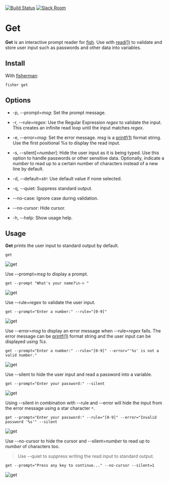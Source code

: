 [![Build Status][travis-badge]][travis-link]
[![Slack Room][slack-badge]][slack-link]

# Get

**Get** is an interactive prompt reader for [fish]. Use with [read(1)] to validate and store user input such as passwords and other data into variables.

## Install

With [fisherman]:

```fish
fisher get
```

## Options

* -p, --prompt=*msg*: Set the prompt message.

* -r, --rule=*regex*: Use the Regular Expression *regex* to validate the input. This creates an infinite read loop until the input matches *regex*.

* -e, --error=*msg*: Set the error message. *msg* is a [printf(1)] format string. Use the first positional %s to display the read input.

* -s, --silent[=*number*]: Hide the user input as it is being typed. Use this option to handle passwords or other sensitive data. Optionally, indicate a *number* to read up to a certain number of characters instead of a new line by default.

* -d, --default=*str*: Use default value if none selected.

* -q, --quiet: Suppress standard output.

* --no-case: Ignore case during validation.

* --no-cursor: Hide cursor.

* -h, --help: Show usage help.

## Usage

**Get** prints the user input to standard output by default.

```fish
get
```

![get](https://cloud.githubusercontent.com/assets/8317250/12975202/18dcee84-d0fd-11e5-9f4c-00348f3c7ede.gif)

Use --prompt=*msg* to display a prompt.

```fish
get --prompt "What's your name?\n-> "
```

![get](https://cloud.githubusercontent.com/assets/8317250/12975420/d32db93e-d0fe-11e5-813e-fb17c4935824.gif)

Use --rule=*regex* to validate the user input.

```fish
get --prompt="Enter a number:" --rule="[0-9]"
```

![get](https://cloud.githubusercontent.com/assets/8317250/12975525/d6f3ea60-d0ff-11e5-8180-2ec18cd228fa.gif)

Use --error=*msg* to display an error message when --rule=*regex* fails. The error message can be  [printf(1)] format string and the user input can be displayed using *%s*.

```fish
get --prompt="Enter a number:" --rule="[0-9]" --error="'%s' is not a valid number."
```

![get](https://cloud.githubusercontent.com/assets/8317250/12975598/50a6f9a6-d100-11e5-8d98-e7f28e125462.gif)

Use --silent to hide the user input and read a password into a variable.

```fish
get --prompt="Enter your password:" --silent
```

![get](https://cloud.githubusercontent.com/assets/8317250/12975660/e2514dac-d100-11e5-9464-0d926e65d7d5.gif)

Using --silent in combination with --rule and --error will hide the input from the error message using a star character `*`.

```fish
get --prompt="Enter your password:" --rule="[0-9]" --error="Invalid password '%s'" --silent
```

![get](https://cloud.githubusercontent.com/assets/8317250/12975740/7a158428-d101-11e5-9845-c514a0a4959e.gif)


Use --no-cursor to hide the cursor and --silent=*number* to read up to *number* of characters too.

> Use --quiet to suppress writing the read input to standard output.

```fish
get --prompt="Press any key to continue..." --no-cursor --silent=1
```

![get](https://cloud.githubusercontent.com/assets/8317250/12999807/870a0a42-d196-11e5-9f59-7d93411c2adf.gif)

[slack-link]: https://fisherman-wharf.herokuapp.com
[slack-badge]: https://fisherman-wharf.herokuapp.com/badge.svg

[travis-link]: https://travis-ci.org/fisherman/get
[travis-badge]: https://img.shields.io/travis/fisherman/get.svg

[fisherman]: https://github.com/fisherman/fisherman
[printf(1)]: http://linux.die.net/man/1/printf
[read(1)]: http://fishshell.com/docs/current/commands.html#read
[fish]: https://github.com/fish-shell/fish-shell
